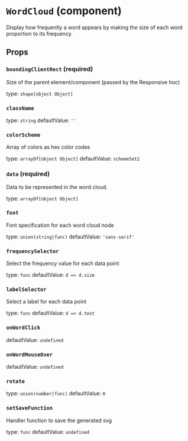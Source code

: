`WordCloud` (component)
=======================

Display how frequently a word appears by making the size of each word proportion to its
frequency.

Props
-----

### `boundingClientRect` (required)

Size of the parent element/component (passed by the Responsive hoc)

type: `shape[object Object]`


### `className`

type: `string`
defaultValue: `''`


### `colorScheme`

Array of colors as hex color codes

type: `arrayOf[object Object]`
defaultValue: `schemeSet2`


### `data` (required)

Data to be represented in the word cloud.

type: `arrayOf[object Object]`


### `font`

Font specification for each word cloud node

type: `union(string|func)`
defaultValue: `'sans-serif'`


### `frequencySelector`

Select the frequency value for each data point

type: `func`
defaultValue: `d => d.size`


### `labelSelector`

Select a label for each data point

type: `func`
defaultValue: `d => d.text`


### `onWordClick`

defaultValue: `undefined`


### `onWordMouseOver`

defaultValue: `undefined`


### `rotate`

type: `union(number|func)`
defaultValue: `0`


### `setSaveFunction`

Handler function to save the generated svg

type: `func`
defaultValue: `undefined`

